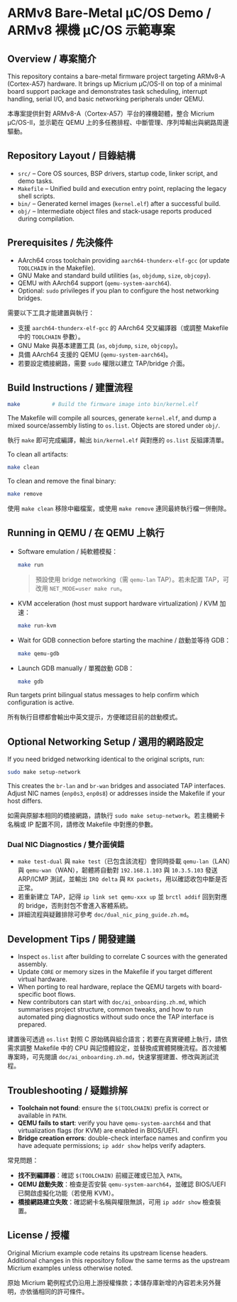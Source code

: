 # ARMv8 Bare-Metal µC/OS Demo / ARMv8 裸機 µC/OS 示範專案

## Overview / 專案簡介
This repository contains a bare-metal firmware project targeting ARMv8-A (Cortex-A57) hardware. It brings up Micrium µC/OS-II on top of a minimal board support package and demonstrates task scheduling, interrupt handling, serial I/O, and basic networking peripherals under QEMU.

本專案提供針對 ARMv8-A（Cortex-A57）平台的裸機韌體，整合 Micrium µC/OS-II，並示範在 QEMU 上的多任務排程、中斷管理、序列埠輸出與網路周邊驅動。

## Repository Layout / 目錄結構
- `src/` – Core OS sources, BSP drivers, startup code, linker script, and demo tasks.
- `Makefile` – Unified build and execution entry point, replacing the legacy shell scripts.
- `bin/` – Generated kernel images (`kernel.elf`) after a successful build.
- `obj/` – Intermediate object files and stack-usage reports produced during compilation.

## Prerequisites / 先決條件
- AArch64 cross toolchain providing `aarch64-thunderx-elf-gcc` (or update `TOOLCHAIN` in the Makefile).
- GNU Make and standard build utilities (`as`, `objdump`, `size`, `objcopy`).
- QEMU with AArch64 support (`qemu-system-aarch64`).
- Optional: `sudo` privileges if you plan to configure the host networking bridges.

需要以下工具才能建置與執行：
- 支援 `aarch64-thunderx-elf-gcc` 的 AArch64 交叉編譯器（或調整 Makefile 中的 `TOOLCHAIN` 參數）。
- GNU Make 與基本建置工具 (`as`, `objdump`, `size`, `objcopy`)。
- 具備 AArch64 支援的 QEMU (`qemu-system-aarch64`)。
- 若要設定橋接網路，需要 `sudo` 權限以建立 TAP/bridge 介面。

## Build Instructions / 建置流程
```bash
make          # Build the firmware image into bin/kernel.elf
```
The Makefile will compile all sources, generate `kernel.elf`, and dump a mixed source/assembly listing to `os.list`. Objects are stored under `obj/`.

執行 `make` 即可完成編譯，輸出 `bin/kernel.elf` 與對應的 `os.list` 反組譯清單。

To clean all artifacts:
```bash
make clean
```
To clean and remove the final binary:
```bash
make remove
```

使用 `make clean` 移除中繼檔案，或使用 `make remove` 連同最終執行檔一併刪除。

## Running in QEMU / 在 QEMU 上執行
- Software emulation / 純軟體模擬：
  ```bash
  make run
  ```
  > 預設使用 bridge networking（需 `qemu-lan` TAP）。若未配置 TAP，可改用 `NET_MODE=user make run`。
- KVM acceleration (host must support hardware virtualization) / KVM 加速：
  ```bash
  make run-kvm
  ```
- Wait for GDB connection before starting the machine / 啟動並等待 GDB：
  ```bash
  make qemu-gdb
  ```
- Launch GDB manually / 單獨啟動 GDB：
  ```bash
  make gdb
  ```

Run targets print bilingual status messages to help confirm which configuration is active.

所有執行目標都會輸出中英文提示，方便確認目前的啟動模式。

## Optional Networking Setup / 選用的網路設定
If you need bridged networking identical to the original scripts, run:
```bash
sudo make setup-network
```
This creates the `br-lan` and `br-wan` bridges and associated TAP interfaces. Adjust NIC names (`enp0s3`, `enp0s8`) or addresses inside the Makefile if your host differs.

如需與原腳本相同的橋接網路，請執行 `sudo make setup-network`。若主機網卡名稱或 IP 配置不同，請修改 Makefile 中對應的參數。

### Dual NIC Diagnostics / 雙介面偵錯
- `make test-dual` 與 `make test`（已包含該流程）會同時掛載 `qemu-lan`（LAN）與 `qemu-wan`（WAN），韌體將自動對 `192.168.1.103` 與 `10.3.5.103` 發送 ARP/ICMP 測試，並輸出 `IRQ delta` 與 `RX packets`，用以確認收包中斷是否正常。
- 若重新建立 TAP，記得 `ip link set qemu-xxx up` 並 `brctl addif` 回到對應的 bridge，否則封包不會進入客體系統。
- 詳細流程與疑難排除可參考 `doc/dual_nic_ping_guide.zh.md`。


## Development Tips / 開發建議
- Inspect `os.list` after building to correlate C sources with the generated assembly.
- Update `CORE` or memory sizes in the Makefile if you target different virtual hardware.
- When porting to real hardware, replace the QEMU targets with board-specific boot flows.
- New contributors can start with `doc/ai_onboarding.zh.md`, which summarises project structure, common tweaks, and how to run automated ping diagnostics without sudo once the TAP interface is prepared.

建置後可透過 `os.list` 對照 C 原始碼與組合語言；若要在真實硬體上執行，請依需求調整 Makefile 中的 CPU 與記憶體設定，並替換成實體開機流程。首次接觸專案時，可先閱讀 `doc/ai_onboarding.zh.md`，快速掌握建置、修改與測試流程。

## Troubleshooting / 疑難排解
- **Toolchain not found**: ensure the `$(TOOLCHAIN)` prefix is correct or available in `PATH`.
- **QEMU fails to start**: verify you have `qemu-system-aarch64` and that virtualization flags (for KVM) are enabled in BIOS/UEFI.
- **Bridge creation errors**: double-check interface names and confirm you have adequate permissions; `ip addr show` helps verify adapters.

常見問題：
- **找不到編譯器**：確認 `$(TOOLCHAIN)` 前綴正確或已加入 `PATH`。
- **QEMU 啟動失敗**：檢查是否安裝 `qemu-system-aarch64`，並確認 BIOS/UEFI 已開啟虛擬化功能（若使用 KVM）。
- **橋接網路建立失敗**：確認網卡名稱與權限無誤，可用 `ip addr show` 檢查裝置。

## License / 授權
Original Micrium example code retains its upstream license headers. Additional changes in this repository follow the same terms as the upstream Micrium examples unless otherwise noted.

原始 Micrium 範例程式仍沿用上游授權條款；本儲存庫新增的內容若未另外聲明，亦依循相同的許可條件。
